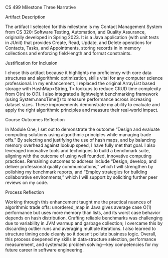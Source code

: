 CS 499 Milestone Three Narrative

Artifact Description

The artifact I selected for this milestone is my Contact Management System from CS 320: Software Testing, Automation, and Quality Assurance, originally developed in Spring 2023. It is a Java application (with unit tests in JUnit) that provides Create, Read, Update, and Delete operations for Contacts, Tasks, and Appointments, storing records in in memory collections and enforcing field‐length and format constraints.

Justification for Inclusion

I chose this artifact because it highlights my proficiency with core data structures and algorithmic optimization, skills vital for any computer science professional. In my enhancement, I replaced the original ArrayList based storage with HashMap<String, T> lookups to reduce CRUD time complexity from O(n) to O(1). I also integrated a lightweight benchmarking framework (using System.nanoTime()) to measure performance across increasing dataset sizes. These improvements demonstrate my ability to evaluate and apply the right algorithmic principles and measure their real‐world impact.

Course Outcomes Reflection

In Module One, I set out to demonstrate the outcome “Design and evaluate computing solutions using algorithmic principles while managing trade offs.” By selecting and justifying the use of hash maps, and by balancing memory overhead against lookup speed, I have fully met that goal. I also leveraged innovative tools and techniques to build a benchmark suite, aligning with the outcome of using well founded, innovative computing practices. Remaining outcomes to address include “Design, develop, and deliver professional quality communications,” which I will strengthen by polishing my benchmark reports, and “Employ strategies for building collaborative environments,” which I will support by soliciting further peer reviews on my code.

Process Reflection

Working through this enhancement taught me the practical nuances of algorithmic trade offs: unordered_map in Java gives average case O(1) performance but uses more memory than lists, and its worst case behavior depends on hash distribution. Crafting reliable benchmarks was challenging due to variability in JVM warmup and garbage collection; I overcame this by discarding outlier runs and averaging multiple iterations. I also learned to structure timing code cleanly so it doesn’t pollute business logic. Overall, this process deepened my skills in data‐structure selection, performance measurement, and systematic problem solving—key competencies for my future career in software engineering.

